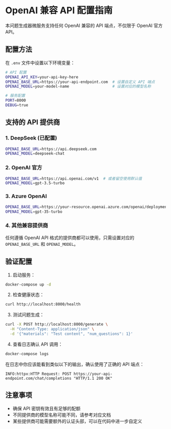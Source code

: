 # OpenAI 兼容 API 配置指南

本问题生成器微服务支持任何 OpenAI 兼容的 API 端点，不仅限于 OpenAI 官方 API。

## 配置方法

在 `.env` 文件中设置以下环境变量：

```bash
# API 配置
OPENAI_API_KEY=your-api-key-here
OPENAI_BASE_URL=https://your-api-endpoint.com  # 设置自定义 API 端点
OPENAI_MODEL=your-model-name                   # 设置对应的模型名称

# 服务配置
PORT=8000
DEBUG=true
```

## 支持的 API 提供商

### 1. DeepSeek (已配置)
```bash
OPENAI_BASE_URL=https://api.deepseek.com
OPENAI_MODEL=deepseek-chat
```

### 2. OpenAI 官方
```bash
OPENAI_BASE_URL=https://api.openai.com/v1  # 或者留空使用默认值
OPENAI_MODEL=gpt-3.5-turbo
```

### 3. Azure OpenAI
```bash
OPENAI_BASE_URL=https://your-resource.openai.azure.com/openai/deployments/your-deployment
OPENAI_MODEL=gpt-35-turbo
```

### 4. 其他兼容提供商
任何遵循 OpenAI API 格式的提供商都可以使用，只需设置对应的 `OPENAI_BASE_URL` 和 `OPENAI_MODEL`。

## 验证配置

1. 启动服务：
```bash
docker-compose up -d
```

2. 检查健康状态：
```bash
curl http://localhost:8000/health
```

3. 测试问题生成：
```bash
curl -X POST http://localhost:8000/generate \
  -H "Content-Type: application/json" \
  -d '{"materials": "Test content", "num_questions": 1}'
```

4. 查看日志确认 API 调用：
```bash
docker-compose logs
```

在日志中你应该能看到类似以下的输出，确认使用了正确的 API 端点：
```
INFO:httpx:HTTP Request: POST https://your-api-endpoint.com/chat/completions "HTTP/1.1 200 OK"
```

## 注意事项

- 确保 API 密钥有效且有足够的配额
- 不同提供商的模型名称可能不同，请参考对应文档
- 某些提供商可能需要额外的认证头部，可以在代码中进一步自定义
